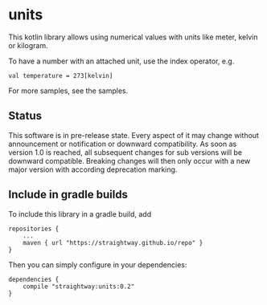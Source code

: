 # units

This kotlin library allows using numerical values with units
like meter, kelvin or kilogram.

To have a number with an attached unit, use the index operator,
e.g.

    val temperature = 273[kelvin]

For more samples, see the samples.

## Status

This software is in pre-release state. Every aspect of it may change without announcement or
notification or downward compatibility. As soon as version 1.0 is reached, all subsequent
changes for sub versions will be downward compatible. Breaking changes will then only occur with
a new major version with according deprecation marking.

## Include in gradle builds

To include this library in a gradle build, add

    repositories {
        ...
        maven { url "https://straightway.github.io/repo" }
    }

Then you can simply configure in your dependencies:

    dependencies {
        compile "straightway:units:0.2"
    }